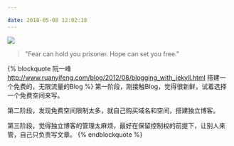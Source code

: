 ```yaml
---

date: 2018-05-08 12:02:18
---
```


![](/images/Cracking-the-code-of-tech.jpg)

<blockquote class="blockquote-center">"Fear can hold you prisoner. Hope can set you free."  </blockquote>


{% blockquote  阮一峰  http://www.ruanyifeng.com/blog/2012/08/blogging_with_jekyll.html   搭建一个免费的，无限流量的Blog %}
第一阶段，刚接触Blog，觉得很新鲜，试着选择一个免费空间来写。

第二阶段，发现免费空间限制太多，就自己购买域名和空间，搭建独立博客。

第三阶段，觉得独立博客的管理太麻烦，最好在保留控制权的前提下，让别人来管，自己只负责写文章。
{% endblockquote %}


</br>


 







